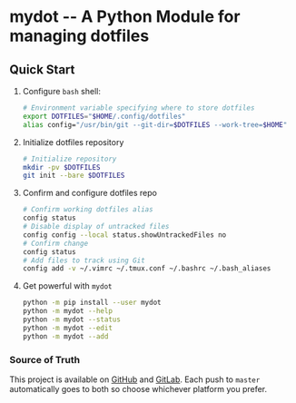 # mydot -- A Python Module for managing dotfiles

## Quick Start

1. Configure `bash` shell:

    ```bash
    # Environment variable specifying where to store dotfiles
    export DOTFILES="$HOME/.config/dotfiles"
    alias config="/usr/bin/git --git-dir=$DOTFILES --work-tree=$HOME"
    ```
2. Initialize dotfiles repository

    ```bash
    # Initialize repository
    mkdir -pv $DOTFILES
    git init --bare $DOTFILES
    ```

3. Confirm and configure dotfiles repo

    ```bash
    # Confirm working dotfiles alias
    config status
    # Disable display of untracked files
    config config --local status.showUntrackedFiles no
    # Confirm change
    config status
    # Add files to track using Git
    config add -v ~/.vimrc ~/.tmux.conf ~/.bashrc ~/.bash_aliases
    ```

4. Get powerful with `mydot`

    ```bash
    python -m pip install --user mydot
    python -m mydot --help
    python -m mydot --status
    python -m mydot --edit
    python -m mydot --add
    ```

### Source of Truth

This project is available on [GitHub][github] and [GitLab][gitlab]. Each push to 
`master` automatically goes to both so choose whichever platform you prefer.

[github]: <https://github.com/gikeymarcia/mydot>
"Follow and Contribute on GitHub"
[gitlab]: <https://gitlab.com/gikeymarcia/mydot>
"Follow and Contribute on GitLab"
